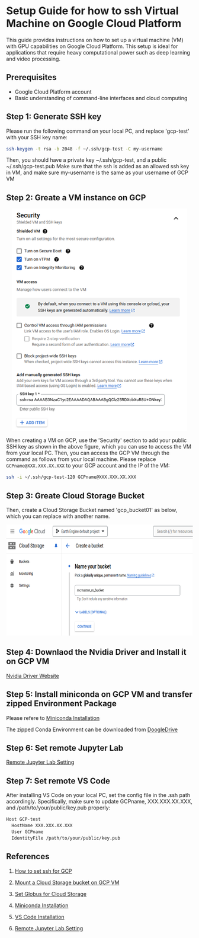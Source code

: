 # Setup Guide for how to ssh Virtual Machine on Google Cloud Platform

This guide provides instructions on how to set up a virtual machine (VM) with GPU capabilities on Google Cloud Platform. This setup is ideal for applications that require heavy computational power such as deep learning and video processing.

## Prerequisites

- Google Cloud Platform account
- Basic understanding of command-line interfaces and cloud computing

## Step 1: Generate SSH key

Please run the following command on your local PC, and replace 'gcp-test' with your SSH key name:

```bash
ssh-keygen -t rsa -b 2048 -f ~/.ssh/gcp-test -C my-username
```
Then, you should have a private key ~/.ssh/gcp-test, and a public ~/.ssh/gcp-test.pub
Make sure that the ssh is added as an allowed ssh key in VM, and make sure my-username is the same as your username of GCP VM

## Step 2: Greate a VM instance on GCP 

<div style="text-align:center;">
  <img src="gcp_vm.png" height="600"/>
</div>

When creating a VM on GCP, use the 'Security' section to add your public SSH key as shown in the above figure, which you can use to access the VM from your local PC. Then, you can access the GCP VM through the command as follows from your local machine. Please replace `GCPname@XXX.XXX.XX.XXX` to your GCP account and the IP of the VM:

```bash
ssh -i ~/.ssh/gcp-test-120 GCPname@XXX.XXX.XX.XXX
```

## Step 3: Greate Cloud Storage Bucket

Then, create a Cloud Storage Bucket named 'gcp_bucket01' as below, which you can replace with another name.
<div style="text-align:center;">
  <img src="gcp_bucket.png" height="300"/>
</div>


<!-- ## Step 4: Mount Cloud Storage Buckets on GCP VM -->

## Step 4: Downlaod the Nvidia Driver and Install it on GCP VM

[Nvidia Driver Website](https://www.nvidia.com/download/index.aspx)


## Step 5: Install miniconda on GCP VM and transfer zipped Environment Package

Please refere to [Miniconda Installation](https://docs.anaconda.com/free/miniconda/index.html)

The zipped Conda Environment can be downloaded from [DoogleDrive](https://drive.google.com/file/d/1FjM1vYWYD46ucTaniQ4vEoOIWSOH2ZUE/view?usp=drive_link)


## Step 6: Set remote Jupyter Lab

[Remote Jupyter Lab Setting](https://medium.com/analytics-vidhya/setting-up-jupyter-lab-instance-on-google-cloud-platform-3a7acaa732b7)

## Step 7: Set remote VS Code

After installing VS Code on your local PC, set the config file in the .ssh path accordingly. Specifically, make sure to update GCPname, XXX.XXX.XX.XXX, and /path/to/your/public/key.pub properly:

```bash
Host GCP-test
  HostName XXX.XXX.XX.XXX
  User GCPname
  IdentityFile /path/to/your/public/key.pub
```

## References

1. [How to set ssh for GCP](https://www.youtube.com/watch?v=elXJCyBSHUk)

2. [Mount a Cloud Storage bucket on GCP VM](https://cloud.google.com/storage/docs/gcsfuse-quickstart-mount-bucket)

3. [Set Globus for Cloud Storage](https://docs.globus.org/premium-storage-connectors/v5.4/google-cloud-storage/)

4. [Miniconda Installation](https://docs.anaconda.com/free/miniconda/index.html)

5. [VS Code Installation](https://code.visualstudio.com/docs/setup/linux)

6. [Remote Jupyter Lab Setting](https://medium.com/analytics-vidhya/setting-up-jupyter-lab-instance-on-google-cloud-platform-3a7acaa732b7)
